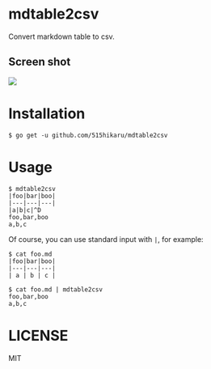 # mdtable2csv

Convert markdown table to csv.

## Screen shot

![](https://cdn-ak.f.st-hatena.com/images/fotolife/h/hikaru515/20191228/20191228175525.gif)

# Installation

```
$ go get -u github.com/515hikaru/mdtable2csv
```

# Usage

```
$ mdtable2csv
|foo|bar|boo|
|---|---|---|
|a|b|c|^D
foo,bar,boo
a,b,c
```

Of course, you can use standard input with `|`, for example:

```
$ cat foo.md
|foo|bar|boo|
|---|---|---|
| a | b | c |

$ cat foo.md | mdtable2csv
foo,bar,boo
a,b,c
```

# LICENSE

MIT
